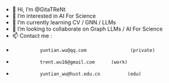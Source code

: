 - 👋 Hi, I’m @GitaTReNt
- 👀 I’m interested in AI For Science
- 🌱 I’m currently learning CV / GNN / LLMs
- 💞️ I’m looking to collaborate on Graph LLMs / AI For Science
- 📫 Contact me :
-               yuntian.wu@qq.com                (private)
-               trent.wu16@gmail.com      (work)
-               yuntian_wu@hust.edu.cn          (edu)

<!---
GitaTReNt/GitaTReNt is a ✨ special ✨ repository because its `README.md` (this file) appears on your GitHub profile.
You can click the Preview link to take a look at your changes.
--->
